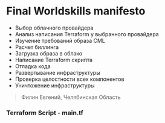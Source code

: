 # Final Worldskills manifesto
* Выбор облачного провайдера
* Анализ написания Terraform у выбранного провайдера
* Изучение требований образа CML
* Расчет биллинга
* Загрузка образа в облако
* Написание Terraform скрипта
* Отладка кода
* Развертывание инфраструктуры
* Проверка целостности всех компонентов
* Уничтожение инфраструктуры
> Филин Евгений, Челябинская Область
### Terraform Script - main.tf
